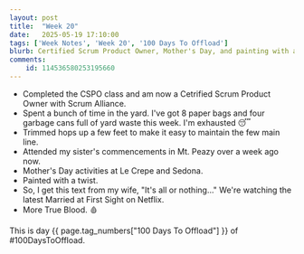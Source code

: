 ```yaml
---
layout: post
title:  "Week 20"
date:   2025-05-19 17:10:00
tags: ['Week Notes', 'Week 20', '100 Days To Offload']
blurb: Certified Scrum Product Owner, Mother's Day, and painting with a twist.
comments:
    id: 114536580253195660
---
```


* Completed the CSPO class and am now a Cetrified Scrum Product Owner with Scrum Alliance.  
* Spent a bunch of time in the yard. I've got 8 paper bags and four garbage cans full of yard waste this week. I'm exhausted 😴
* Trimmed hops up a few feet to make it easy to maintain the few main line.
* Attended my sister's commencements in Mt. Peazy over a week ago now. 
* Mother's Day activities at Le Crepe and Sedona.
* Painted with a twist.
* So, I get this text from my wife, "It's all or nothing..." We're watching the latest Married at First Sight on Netflix.
* More True Blood. 🩸


This is day {{ page.tag_numbers["100 Days To Offload"] }}  of #100DaysToOffload.

